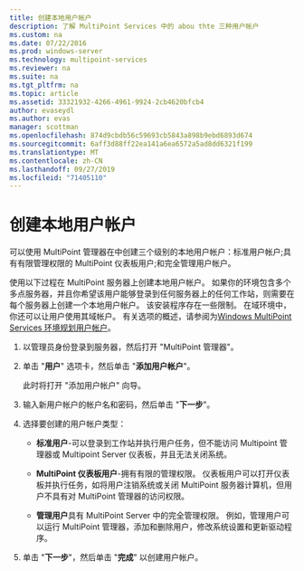 ```yaml
---
title: 创建本地用户帐户
description: 了解 MultiPoint Services 中的 abou thte 三种用户帐户
ms.custom: na
ms.date: 07/22/2016
ms.prod: windows-server
ms.technology: multipoint-services
ms.reviewer: na
ms.suite: na
ms.tgt_pltfrm: na
ms.topic: article
ms.assetid: 33321932-4266-4961-9924-2cb4620bfcb4
author: evaseydl
ms.author: evas
manager: scottman
ms.openlocfilehash: 874d9cbdb56c59693cb5843a898b9ebd6893d674
ms.sourcegitcommit: 6aff3d88ff22ea141a6ea6572a5ad8dd6321f199
ms.translationtype: MT
ms.contentlocale: zh-CN
ms.lasthandoff: 09/27/2019
ms.locfileid: "71405110"
---
```

# <a name="create-local-user-accounts"></a>创建本地用户帐户
可以使用 MultiPoint 管理器在中创建三个级别的本地用户帐户：标准用户帐户;具有有限管理权限的 MultiPoint 仪表板用户;和完全管理用户帐户。  
  
使用以下过程在 MultiPoint 服务器上创建本地用户帐户。 如果你的环境包含多个多点服务器，并且你希望该用户能够登录到任何服务器上的任何工作站，则需要在每个服务器上创建一个本地用户帐户。 该安装程序存在一些限制。 在域环境中，你还可以让用户使用其域帐户。 有关选项的概述，请参阅为[Windows MultiPoint Services 环境规划用户帐户](Plan-user-accounts-for-your-MultiPoint-services-environment.md)。  
   
1.  以管理员身份登录到服务器，然后打开 "MultiPoint 管理器"。  
  
2.  单击 "**用户**" 选项卡，然后单击 "**添加用户帐户**"。  
  
    此时将打开 "添加用户帐户" 向导。  
  
3.  输入新用户帐户的帐户名和密码，然后单击 "**下一步**"。  
  
4.  选择要创建的用户帐户类型：  
  
    -   **标准用户**-可以登录到工作站并执行用户任务，但不能访问 Multipoint 管理器或 Multipoint Server 仪表板，并且无法关闭系统。  
  
    -   **MultiPoint 仪表板用户**-拥有有限的管理权限。 仪表板用户可以打开仪表板并执行任务，如将用户注销系统或关闭 MultiPoint 服务器计算机，但用户不具有对 MultiPoint 管理器的访问权限。  
  
    -   **管理用户**具有 MultiPoint Server 中的完全管理权限。 例如，管理用户可以运行 MultiPoint 管理器，添加和删除用户，修改系统设置和更新驱动程序。  
  
5.  单击 "**下一步**"，然后单击 "**完成**" 以创建用户帐户。
